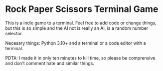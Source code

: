 # Rock Paper Scissors Terminal Game #

This is a indie game to a terminal. Feel free to add code or change things, but this is so simple and the AI not is really an AI, is a random number selector.


Necesary things: Python 3.10+ and a terminal or a code editor with a terminal.

PDTA: I made it in only ten minutes to kill time, so please be comprensive and don't comment hate and similar things.
